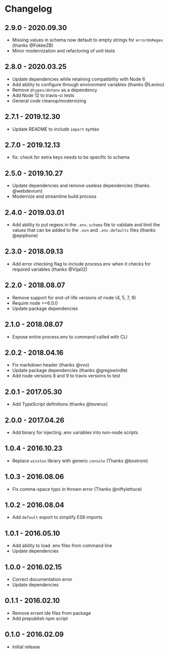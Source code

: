 # Changelog

## 2.9.0 - 2020.09.30
- Missing values in schema now default to empty strings for `errorOnRegex` (thanks @FokkeZB)
- Minor modernization and refactoring of unit tests

## 2.8.0 - 2020.03.25
- Update dependencies while retaining compatibility with Node 6
- Add ability to configure through environment variables (thanks @Levino)
- Remove `@types/dotenv` as a dependency
- Add Node 12 to travis-ci tests
- General code cleanup/modernizing

## 2.7.1 - 2019.12.30
- Update README to include `import` syntax

## 2.7.0 - 2019.12.13
- fix: check for extra keys needs to be specific to schema

## 2.5.0 - 2019.10.27
- Update dependencies and remove useless dependencies (thanks @webdevium)
- Modernize and streamline build process

## 2.4.0 - 2019.03.01
- Add ability to put regexs in the `.env.schema` file to validate and limit the values that can be added to the `.evn` and `.env.defaults` files (thanks @epiphone)

## 2.3.0 - 2018.09.13
- Add error checking flag to include process.env when it checks for required variables (thanks @Vija02)

## 2.2.0 - 2018.08.07
- Remove support for end-of-life versions of node (4, 5, 7, 9)
- Require node >=6.0.0
- Update package dependencies

## 2.1.0 - 2018.08.07
-  Expose entire process.env to command called with CLI

## 2.0.2 - 2018.04.16
- Fix markdown header (thanks @vvo)
- Update package dependencies (thanks @gregswindle)
- Add node versions 8 and 9 to travis versions to test

## 2.0.1 - 2017.05.30
- Add TypeScript definitions (thanks @toverux)

## 2.0.0 - 2017.04.26
- Add binary for injecting .env variables into non-node scripts

## 1.0.4 - 2016.10.23
- Replace `winston` library with generic `console` (Thanks @bostrom)

## 1.0.3 - 2016.08.06
- Fix comma-space typo in thrown error (Thanks @niftylettuce)

## 1.0.2 - 2016.08.04
- Add `default` export to simplify ES6 imports

## 1.0.1 - 2016.05.10
- Add ability to load .env files from command line
- Update dependencies

## 1.0.0 - 2016.02.15

- Correct documentation error
- Update dependencies

## 0.1.1 - 2016.02.10
- Remove errant ide files from package
- Add prepublish npm script

## 0.1.0 - 2016.02.09
- Initial release
